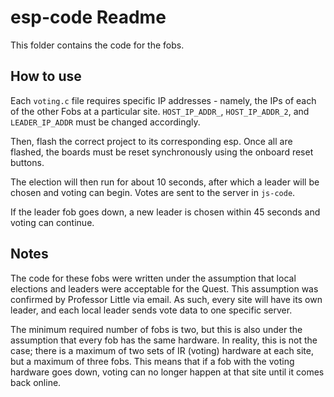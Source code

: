 # esp-code Readme

This folder contains the code for the fobs.

## How to use
Each `voting.c` file requires specific IP addresses - namely, the IPs of each of the other Fobs at a particular site. `HOST_IP_ADDR_`, `HOST_IP_ADDR_2`, and `LEADER_IP_ADDR` must be changed accordingly.

Then, flash the correct project to its corresponding esp. Once all are flashed, the boards must be reset synchronously using the onboard reset buttons.

The election will then run for about 10 seconds, after which a leader will be chosen and voting can begin. Votes are sent to the server in `js-code`.

If the leader fob goes down, a new leader is chosen within 45 seconds and voting can continue.

## Notes
The code for these fobs were written under the assumption that local elections and leaders were acceptable for the Quest. This assumption was confirmed by Professor Little via email. As such, every site will have its own leader, and each local leader sends vote data to one specific server.

The minimum required number of fobs is two, but this is also under the assumption that every fob has the same hardware. In reality, this is not the case; there is a maximum of two sets of IR (voting) hardware at each site, but a maximum of three fobs. This means that if a fob with the voting hardware goes down, voting can no longer happen at that site until it comes back online.
